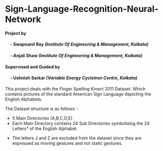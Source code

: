 # Sign-Language-Recognition-Neural-Network

#### Project by 
  #### &nbsp;&nbsp;&nbsp;&nbsp; - Swapnanil Ray *(Institute Of Engineering & Management, Kolkata)* 
  #### &nbsp;&nbsp;&nbsp;&nbsp; - Anjali Shaw *(Institute Of Engineering & Management, Kolkata)*
  
#### Supervised and Guided by 
  #### &nbsp;&nbsp;&nbsp;&nbsp; - Ushnish Sarkar *(Variable Energy Cyclotron Centre, Kolkata)*

This project deals with the Finger Spelling Kinect 2011 Dataset. Which contains pictures of the standard American Sign Language depicting the English Alphabets.

The Dataset structure is as follows - 
- 5 Main Directories (A,B,C,D,E)
- Each Main Directory contains 24 Sub Directories symbolising the 24 Letters* of the English Alphabet.

* The letters J and Z are excluded from the dataset since they are expressed as moving gestures and not static gestures.
